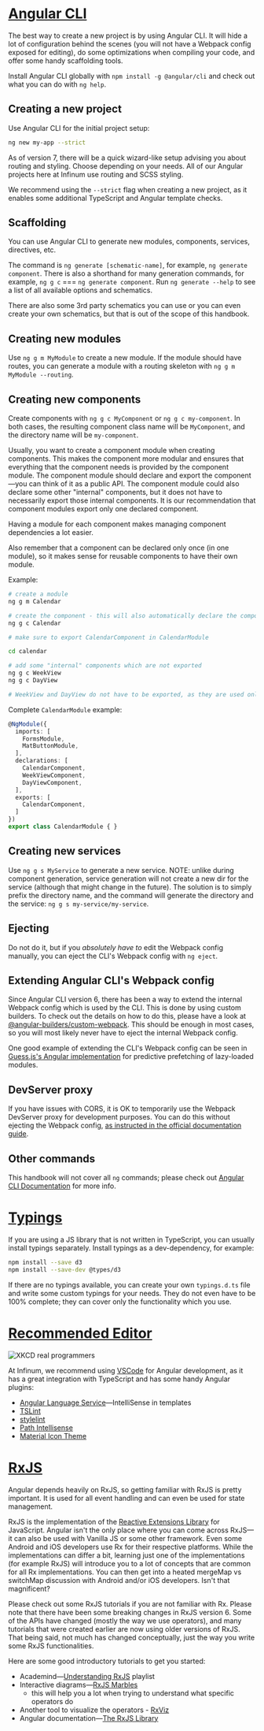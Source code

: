 # [Angular CLI](https://github.com/angular/angular-cli)

The best way to create a new project is by using Angular CLI. It will hide a lot of configuration behind the scenes (you will not have a Webpack config exposed for editing), do some optimizations when compiling your code, and offer some handy scaffolding tools.

Install Angular CLI globally with `npm install -g @angular/cli` and check out what you can do with `ng help`.

## Creating a new project

Use Angular CLI for the initial project setup:

```bash
ng new my-app --strict
```

As of version 7, there will be a quick wizard-like setup advising you about routing and styling. Choose depending on your needs. All of our Angular projects here at Infinum use routing and SCSS styling.

We recommend using the `--strict` flag when creating a new project, as it enables some additional TypeScript and Angular template checks.

## Scaffolding

You can use Angular CLI to generate new modules, components, services, directives, etc.

The command is `ng generate [schematic-name]`, for example, `ng generate component`. There is also a shorthand for many generation commands, for example, `ng g c` === `ng generate component`. Run `ng generate --help` to see a list of all available options and schematics.

There are also some 3rd party schematics you can use or you can even create your own schematics, but that is out of the scope of this handbook.

## Creating new modules

Use `ng g m MyModule` to create a new module. If the module should have routes, you can generate a module with a routing skeleton with `ng g m MyModule --routing`.

## Creating new components

Create components with `ng g c MyComponent` or `ng g c my-component`. In both cases, the resulting component class name will be `MyComponent`, and the directory name will be `my-component`.

Usually, you want to create a component module when creating components. This makes the component more modular and ensures that everything that the component needs is provided by the component module. The component module should declare and export the component—you can think of it as a public API. The component module could also declare some other "internal" components, but it does not have to necessarily export those internal components. It is our recommendation that component modules export only one declared component.

Having a module for each component makes managing component dependencies a lot easier.

Also remember that a component can be declared only once (in one module), so it makes sense for reusable components to have their own module.

Example:

```bash
# create a module
ng g m Calendar

# create the component - this will also automatically declare the component in the above created module
ng g c Calendar

# make sure to export CalendarComponent in CalendarModule

cd calendar

# add some "internal" components which are not exported
ng g c WeekView
ng g c DayView

# WeekView and DayView do not have to be exported, as they are used only internally
```

Complete `CalendarModule` example:

```typescript
@NgModule({
  imports: [
    FormsModule,
    MatButtonModule,
  ],
  declarations: [
    CalendarComponent,
    WeekViewComponent,
    DayViewComponent,
  ],
  exports: [
    CalendarComponent,
  ]
})
export class CalendarModule { }
```

## Creating new services

Use `ng g s MyService` to generate a new service. NOTE: unlike during component generation, service generation will not create a new dir for the service (although that might change in the future). The solution is to simply prefix the directory name, and the command will generate the directory and the service: `ng g s my-service/my-service`.

## Ejecting

Do not do it, but if you *absolutely have to* edit the Webpack config manually, you can eject the CLI's Webpack config with `ng eject`.

## Extending Angular CLI's Webpack config

Since Angular CLI version 6, there has been a way to extend the internal Webpack config which is used by the CLI. This is done by using custom builders. To check out the details on how to do this, please have a look at [@angular-builders/custom-webpack](https://www.npmjs.com/package/@angular-builders/custom-webpack). This should be enough in most cases, so you will most likely never have to eject the internal Webpack config.

One good example of extending the CLI's Webpack config can be seen in [Guess.js's Angular implementation](https://guess-js.github.io/docs/angular) for predictive prefetching of lazy-loaded modules.

## DevServer proxy

If you have issues with CORS, it is OK to temporarily use the Webpack DevServer proxy for development purposes. You can do this without ejecting the Webpack config, [as instructed in the official documentation guide](https://angular.io/guide/build#proxying-to-a-backend-server).

## Other commands

This handbook will not cover all `ng` commands; please check out [Angular CLI Documentation](https://angular.io/cli) for more info.

# [Typings](https://angular.io/guide/typescript-configuration)

If you are using a JS library that is not written in TypeScript, you can usually install typings separately. Install typings as a dev-dependency, for example:

```bash
npm install --save d3
npm install --save-dev @types/d3
```

If there are no typings available, you can create your own `typings.d.ts` file and write some custom typings for your needs. They do not even have to be 100% complete; they can cover only the functionality which you use.

# [Recommended Editor](https://xkcd.com/378/)

![XKCD real programmers](/img/real_programmers.png)

At Infinum, we recommend using [VSCode](https://code.visualstudio.com/) for Angular development, as it has a great integration with TypeScript and has some handy Angular plugins:

- [Angular Language Service](https://marketplace.visualstudio.com/items?itemName=Angular.ng-template)—IntelliSense in templates
- [TSLint](https://marketplace.visualstudio.com/items?itemName=eg2.tslint)
- [stylelint](https://marketplace.visualstudio.com/items?itemName=shinnn.stylelint)
- [Path Intellisense](https://marketplace.visualstudio.com/items?itemName=christian-kohler.path-intellisense)
- [Material Icon Theme](https://marketplace.visualstudio.com/items?itemName=PKief.material-icon-theme)

# [RxJS](https://github.com/ReactiveX/rxjs)

Angular depends heavily on RxJS, so getting familiar with RxJS is pretty important. It is used for all event handling and can even be used for state management.

RxJS is the implementation of the [Reactive Extensions Library](http://reactivex.io/) for JavaScript. Angular isn't the only place where you can come across RxJS—it can also be used with Vanilla JS or some other framework. Even some Android and iOS developers use Rx for their respective platforms. While the implementations can differ a bit, learning just one of the implementations (for example RxJS) will introduce you to a lot of concepts that are common for all Rx implementations. You can then get into a heated mergeMap vs switchMap discussion with Android and/or iOS developers. Isn't that magnificent?

Please check out some RxJS tutorials if you are not familiar with Rx. Please note that there have been some breaking changes in RxJS version 6. Some of the APIs have changed (mostly the way we use operators), and many tutorials that were created earlier are now using older versions of RxJS. That being said, not much has changed conceptually, just the way you write some RxJS functionalities.

Here are some good introductory tutorials to get you started:

- Academind—[Understanding RxJS](https://www.youtube.com/watch?v=T9wOu11uU6U&list=PL55RiY5tL51pHpagYcrN9ubNLVXF8rGVi) playlist
- Interactive diagrams—[RxJS Marbles](https://rxmarbles.com/)
  - this will help you a lot when trying to understand what specific operators do
- Another tool to visualize the operators - [RxViz](https://rxviz.com/)
- Angular documentation—[The RxJS Library](https://angular.io/guide/rx-library)
